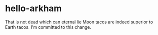 # hello-arkham
That is not dead which can eternal lie
Moon tacos are indeed superior to Earth tacos. I'm committed to this change.
